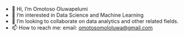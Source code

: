 - 👋 Hi, I’m Omotoso Oluwapelumi
- 👀 I’m interested in Data Science and Machine Learning
- 💞️ I’m looking to collaborate on data analytics and other related fields.
- 📫 How to reach me: email: omotosomololuwa@gmail.com

<!---
jimbohalper/jimbohalper is a ✨ special ✨ repository because its `README.md` (this file) appears on your GitHub profile.
You can click the Preview link to take a look at your changes.
--->
